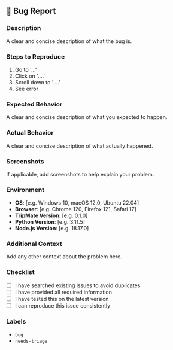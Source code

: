 ## 🐛 Bug Report

### Description
A clear and concise description of what the bug is.

### Steps to Reproduce
1. Go to '...'
2. Click on '....'
3. Scroll down to '....'
4. See error

### Expected Behavior
A clear and concise description of what you expected to happen.

### Actual Behavior
A clear and concise description of what actually happened.

### Screenshots
If applicable, add screenshots to help explain your problem.

### Environment
- **OS**: [e.g. Windows 10, macOS 12.0, Ubuntu 22.04]
- **Browser**: [e.g. Chrome 120, Firefox 121, Safari 17]
- **TripMate Version**: [e.g. 0.1.0]
- **Python Version**: [e.g. 3.11.5]
- **Node.js Version**: [e.g. 18.17.0]

### Additional Context
Add any other context about the problem here.

### Checklist
- [ ] I have searched existing issues to avoid duplicates
- [ ] I have provided all required information
- [ ] I have tested this on the latest version
- [ ] I can reproduce this issue consistently

### Labels
- `bug`
- `needs-triage`
